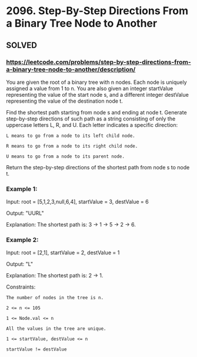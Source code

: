 # 2096. Step-By-Step Directions From a Binary Tree Node to Another

## SOLVED
### https://leetcode.com/problems/step-by-step-directions-from-a-binary-tree-node-to-another/description/
You are given the root of a binary tree with n nodes. Each node is uniquely assigned a value from 1 to n. You are also given an integer startValue representing the value of the start node s, and a different integer destValue representing the value of the destination node t.



Find the shortest path starting from node s and ending at node t. Generate step-by-step directions of such path as a string consisting of only the uppercase letters L, R, and U. Each letter indicates a specific direction:





	L means to go from a node to its left child node.

	R means to go from a node to its right child node.

	U means to go from a node to its parent node.





Return the step-by-step directions of the shortest path from node s to node t.





### Example 1:





Input: root = [5,1,2,3,null,6,4], startValue = 3, destValue = 6


Output: &quot;UURL&quot;



Explanation: The shortest path is: 3 &rarr; 1 &rarr; 5 &rarr; 2 &rarr; 6.





### Example 2:





Input: root = [2,1], startValue = 2, destValue = 1


Output: &quot;L&quot;



Explanation: The shortest path is: 2 &rarr; 1.







Constraints:





	The number of nodes in the tree is n.

	2 <= n <= 105

	1 <= Node.val <= n

	All the values in the tree are unique.

	1 <= startValue, destValue <= n

	startValue != destValue



